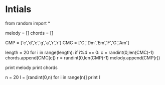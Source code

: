 # Intials
from random import *

melody = []
chords = []

CMP = ['c','d','e','g','a','r','r']
CMC = ['C','Dm','Em','F','G','Am']

length = 20
for i in range(length):
  if i%4 == 0:
    c = randint(0,len(CMC)-1)
    chords.append(CMC[c])
  r = randint(0,len(CMP)-1)
  melody.append(CMP[r])
  
print melody
print chords

n = 20
l = [randint(0,n) for i in range(n)]
print l
